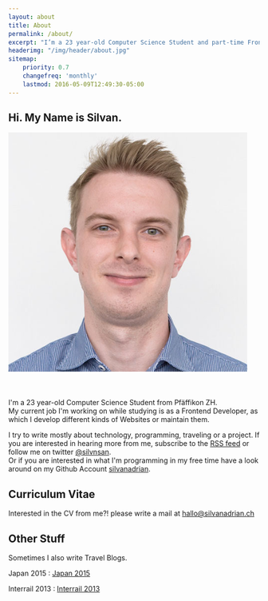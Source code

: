 ```yaml
---
layout: about
title: About
permalink: /about/
excerpt: "I’m a 23 year-old Computer Science Student and part-time Frontend Developer"
headerimg: "/img/header/about.jpg"
sitemap:
    priority: 0.7
    changefreq: 'monthly'
    lastmod: 2016-05-09T12:49:30-05:00
---
```


<h2 class="abouttitle">Hi. My Name is Silvan.</h2>

<div style="margin-bottom:50px;" class="center-block col-lg-5 col-md-5 col-sm-6 col-xs-9">
<img alt="Silvan Adrian" src="/img/about/about.jpg" />
</div>

I'm a 23 year-old Computer Science Student from Pfäffikon ZH.  
My current job I'm working on while studying is as a Frontend Developer, as which I develop different kinds of Websites or maintain them.<br>

I try to write mostly about technology, programming, traveling or a project. If you are interested in hearing more from me, subscribe to the <a href="https://silvanadrian.ch/feed.xml">RSS feed</a> or follow me on twitter <a href="https://twitter.com/silvnsan">@silvnsan</a>.
<br>
Or if you are interested in what I'm programming in my free time have a look around on my Github Account <a href="https://github.com/silvanadrian">silvanadrian</a>.


<h2>Curriculum Vitae</h2>

Interested in the CV from me?! please write a mail at <a href="mailto:hallo@silvanadrian.ch">hallo@silvanadrian.ch</a>

<h2>Other Stuff</h2>

<p>Sometimes I also write Travel Blogs.</p>
Japan 2015 : <a rel="nofollow" href="http://silvanadrian.ch/japan2015">Japan 2015</a>

Interrail 2013 : <a rel="nofollow" href="http://silvanadrian.ch/interrail2013">Interrail 2013</a>
